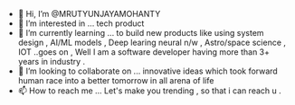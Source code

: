 - 👋 Hi, I’m @MRUTYUNJAYAMOHANTY
- 👀 I’m interested in ... tech product
- 🌱 I’m currently learning ... to build new products like using system design , AI/ML models , Deep learing neural n/w , Astro/space science , IOT ..goes on , Well I    am a software developer having more than 3+ years in industry .  
- 💞️ I’m looking to collaborate on ... innovative ideas which took forward human race into a better tomorrow in all arena of life
- 📫 How to reach me ... Let's make you trending , so that i can reach u .

<!---
MRUTYUNJAYAMOHANTY/MRUTYUNJAYAMOHANTY is a ✨ special ✨ repository because its `README.md` (this file) appears on your GitHub profile.
You can click the Preview link to take a look at your changes.
--->
